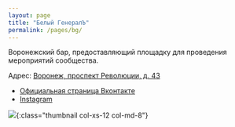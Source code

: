 ```yaml
---
layout: page
title: "Белый ГенералЪ"
permalink: /pages/bg/
---
```


Воронежский бар, предоставляющий площадку для проведения мероприятий сообщества.

Адрес: [Воронеж, проспект Революции, д. 43](https://go.2gis.com/k3uui)  

* [Официальная страница Вконтакте](https://vk.com/bar_bg)
* [Instagram](https://www.instagram.com/bar_bg_vrn/)

![](https://pp.userapi.com/c850432/v850432089/f9d1f/khv9qB65B6o.jpg){:class="thumbnail col-xs-12 col-md-8"}
